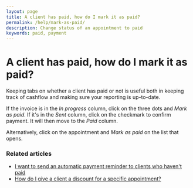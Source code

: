 ```yaml
---
layout: page
title: A client has paid, how do I mark it as paid?
permalink: /help/mark-as-paid/
description: Change status of an appointment to paid
keywords: paid, payment
---
```


# A client has paid, how do I mark it as paid?

Keeping tabs on whether a client has paid or not is useful both in keeping track of cashflow and making sure your reporting is up-to-date.

If the invoice is in the *In progress* column, click on the three dots and *Mark as paid*. If it's in the *Sent* column, click on the checkmark to confirm payment. It will then move to the *Paid* column.

Alternatively, click on the appointment and *Mark as paid* on the list that opens.

### Related articles

* [I want to send an automatic payment reminder to clients who haven't paid](/help/automatic-payment-reminder)
* [How do I give a client a discount for a specific appointment?](/help/discount-appointment)
